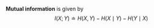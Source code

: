 **Mutual information** is given by $$I(X ; Y ) \doteq H\left(X , Y \right) - H(X \mid Y) - H(Y \mid X)$$